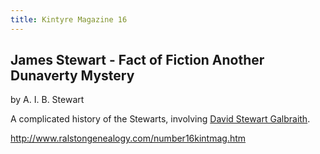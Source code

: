 ```yaml
---
title: Kintyre Magazine 16
---
```



## James Stewart - Fact of Fiction Another Dunaverty Mystery

by A. I. B. Stewart

A complicated history of the Stewarts, involving [David Stewart Galbraith](/people/galbraith-david-stewart-1782.md).

http://www.ralstongenealogy.com/number16kintmag.htm
